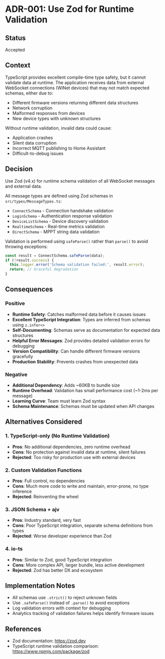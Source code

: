# ADR-001: Use Zod for Runtime Validation

## Status
Accepted

## Context
TypeScript provides excellent compile-time type safety, but it cannot validate data at runtime. The application receives data from external WebSocket connections (WiNet devices) that may not match expected schemas, either due to:
- Different firmware versions returning different data structures
- Network corruption
- Malformed responses from devices
- New device types with unknown structures

Without runtime validation, invalid data could cause:
- Application crashes
- Silent data corruption
- Incorrect MQTT publishing to Home Assistant
- Difficult-to-debug issues

## Decision
Use Zod (v4.x) for runtime schema validation of all WebSocket messages and external data.

All message types are defined using Zod schemas in `src/types/MessageTypes.ts`:
- `ConnectSchema` - Connection handshake validation
- `LoginSchema` - Authentication response validation
- `DeviceListSchema` - Device discovery validation
- `RealtimeSchema` - Real-time metrics validation
- `DirectSchema` - MPPT string data validation

Validation is performed using `safeParse()` rather than `parse()` to avoid throwing exceptions:

```typescript
const result = ConnectSchema.safeParse(data);
if (!result.success) {
  this.logger.error('Schema validation failed:', result.error);
  return; // Graceful degradation
}
```

## Consequences

### Positive
- **Runtime Safety**: Catches malformed data before it causes issues
- **Excellent TypeScript Integration**: Types are inferred from schemas using `z.infer<>`
- **Self-Documenting**: Schemas serve as documentation for expected data structures
- **Helpful Error Messages**: Zod provides detailed validation errors for debugging
- **Version Compatibility**: Can handle different firmware versions gracefully
- **Production Stability**: Prevents crashes from unexpected data

### Negative
- **Additional Dependency**: Adds ~60KB to bundle size
- **Runtime Overhead**: Validation has small performance cost (~1-2ms per message)
- **Learning Curve**: Team must learn Zod syntax
- **Schema Maintenance**: Schemas must be updated when API changes

## Alternatives Considered

### 1. TypeScript-only (No Runtime Validation)
- **Pros**: No additional dependencies, zero runtime overhead
- **Cons**: No protection against invalid data at runtime, silent failures
- **Rejected**: Too risky for production use with external devices

### 2. Custom Validation Functions
- **Pros**: Full control, no dependencies
- **Cons**: Much more code to write and maintain, error-prone, no type inference
- **Rejected**: Reinventing the wheel

### 3. JSON Schema + ajv
- **Pros**: Industry standard, very fast
- **Cons**: Poor TypeScript integration, separate schema definitions from types
- **Rejected**: Worse developer experience than Zod

### 4. io-ts
- **Pros**: Similar to Zod, good TypeScript integration
- **Cons**: More complex API, larger bundle, less active development
- **Rejected**: Zod has better DX and ecosystem

## Implementation Notes
- All schemas use `.strict()` to reject unknown fields
- Use `.safeParse()` instead of `.parse()` to avoid exceptions
- Log validation errors with context for debugging
- Analytics tracking of validation failures helps identify firmware issues

## References
- Zod documentation: https://zod.dev
- TypeScript runtime validation comparison: https://www.npmjs.com/package/zod
